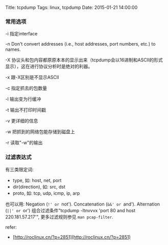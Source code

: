 Title: tcpdump
Tags: linux, tcpdump 
Date: 2015-01-21 14:00:00

### 常用选项

-i 指定interface

-n Don't convert addresses (i.e., host addresses, port numbers, etc.) to names.

-X 协议头和包内容都原原本本的显示出来（tcpdump会以16进制和ASCII的形式显示），这在进行协议分析时是绝对的利器。 

-x 跟-X区别是不显示ASCII 

-c 指定抓去的包数量

-l 输出变为行缓冲

-t 输出不打印时间戳

-v 更详细的信息

-w 把抓到的网络包能存储到磁盘上

-r 读取"-w"的输出

### 过滤表达式 

有三类限定词:

- type, 如: host, net, port
- dir(direction), 如: src, dst
- proto, 如: tcp, udp, icmp, ip, arp

也可以用: Negation (`!' or `not').  Concatenation (`&&' or `and').  Alternation (`||' or `or') 组合过滤条件"tcpdump -ltnvvvx  'port 80 and host 220.181.57.217'", 更多过滤规则参见 `man pcap-filter`.


refer:

- [http://roclinux.cn/?p=2851](http://roclinux.cn/?p=2851)
